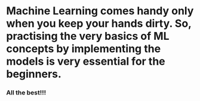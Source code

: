 # Machine Learning comes handy only when you keep your hands dirty. So, practising the very basics of ML concepts by implementing the models is very essential for the beginners.

### All the best!!!

